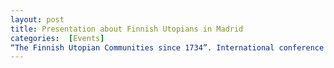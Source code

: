 ```yaml
---
layout: post
title: Presentation about Finnish Utopians in Madrid
categories:  [Events] 
“The Finnish Utopian Communities since 1734”. International conference on intentional communities: Real utopias in history, Universidad Autónoma de Madrid, Spain, Oct 25-27, 2021.
---
```

